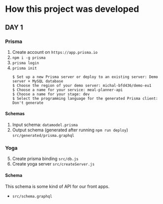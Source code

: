 # How this project was developed

## DAY 1

### Prisma

1. Create account on `https://app.prisma.io`
2. `npm i -g prisma`
3. `prisma login`
4. `prisma init`
    ```
    $ Set up a new Prisma server or deploy to an existing server: Demo server + MySQL database
    $ Choose the region of your demo server: michal-bfd436/demo-eu1
    $ Choose a name for your service: meal-planner-api
    $ Choose a name for your stage: dev
    $ Select the programming language for the generated Prisma client: Don't generate
    ```

#### Schemas

1. Input schema: `datamodel.prisma`
2. Output schema (generated after running `npm run deploy`) `src/generated/prisma.graphql`

### Yoga

5. Create prisma binding `src/db.js`
6. Create yoga server `src/createServer.js`

#### Schema

This schema is some kind of API for our front apps.

-   `src/schema.graphql`
